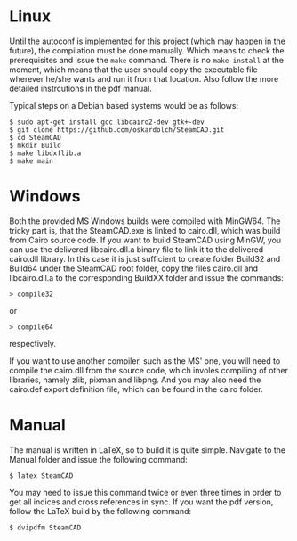 # Linux
Until the autoconf is implemented for this project (which may happen in the future), the compilation
must be done manually. Which means to check the prerequisites and issue the `make` command. There is no
`make install` at the moment, which means that the user should copy the executable file wherever he/she
wants and run it from that location. Also follow the more detailed instrcutions in the pdf manual.

Typical steps on a Debian based systems would be as follows:
```
$ sudo apt-get install gcc libcairo2-dev gtk+-dev
$ git clone https://github.com/oskardolch/SteamCAD.git
$ cd SteamCAD
$ mkdir Build
$ make libdxflib.a
$ make main
```

# Windows
Both the provided MS Windows builds were compiled with MinGW64. The tricky part is, that the SteamCAD.exe
is linked to cairo.dll, which was build from Cairo source code. If you want to build SteamCAD using MinGW,
you can use the delivered libcairo.dll.a binary file to link it to the delivered cairo.dll library. In this
case it is just sufficient to create folder Build32 and Build64 under the SteamCAD root folder, copy the
files cairo.dll and libcairo.dll.a to the corresponding BuildXX folder and issue the commands:
```
> compile32
```
or
```
> compile64
```
respectively.

If you want to use another compiler, such as the MS' one, you will need to compile the cairo.dll from the
source code, which involes compiling of other libraries, namely zlib, pixman and libpng. And you may also
need the cairo.def export definition file, which can be found in the cairo folder.

# Manual
The manual is written in LaTeX, so to build it is quite simple. Navigate to the Manual folder and issue
the following command:
```
$ latex SteamCAD
```
You may need to issue this command twice or even three times in order to get all indices and cross references
in sync. If you want the pdf version, follow the LaTeX build by the following command:
```
$ dvipdfm SteamCAD
```
